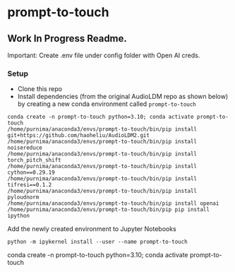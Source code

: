 # prompt-to-touch


## Work In Progress Readme.


Important: Create .env file under config folder with Open AI creds. 

### Setup
* Clone this repo
* Install dependencies (from the original AudioLDM repo as shown below) by creating a new conda environment called ```prompt-to-touch```
```
conda create -n prompt-to-touch python=3.10; conda activate prompt-to-touch
/home/purnima/anaconda3/envs/prompt-to-touch/bin/pip install git+https://github.com/haoheliu/AudioLDM2.git
/home/purnima/anaconda3/envs/prompt-to-touch/bin/pip install noisereduce  
/home/purnima/anaconda3/envs/prompt-to-touch/bin/pip install torch_pitch_shift  
/home/purnima/anaconda3/envs/prompt-to-touch/bin/pip install cython==0.29.19  
/home/purnima/anaconda3/envs/prompt-to-touch/bin/pip install tifresi==0.1.2  
/home/purnima/anaconda3/envs/prompt-to-touch/bin/pip install pyloudnorm
/home/purnima/anaconda3/envs/prompt-to-touch/bin/pip install openai
/home/purnima/anaconda3/envs/prompt-to-touch/bin/pip pip install ipython
```
  
Add the newly created environment to Jupyter Notebooks
```
python -m ipykernel install --user --name prompt-to-touch
```


conda create -n prompt-to-touch python=3.10; conda activate prompt-to-touch

